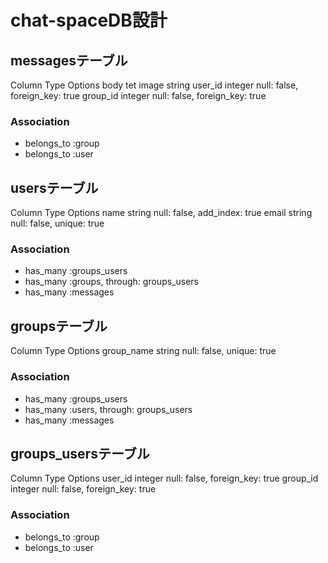 # chat-spaceDB設計

## messagesテーブル
Column Type Options
body tet
image string
user_id integer null: false, foreign_key: true
group_id integer null: false, foreign_key: true
### Association
- belongs_to :group
- belongs_to :user

## usersテーブル
Column Type Options
name string null: false, add_index: true
email string null: false, unique: true
### Association
- has_many :groups_users
- has_many :groups, through: groups_users
- has_many :messages

## groupsテーブル
Column Type Options
group_name string null: false, unique: true
### Association
- has_many :groups_users
- has_many :users, through: groups_users
- has_many :messages

## groups_usersテーブル
Column Type Options
user_id integer null: false, foreign_key: true
group_id integer null: false, foreign_key: true
### Association
- belongs_to :group
- belongs_to :user